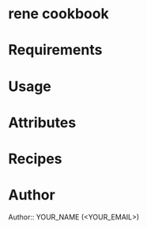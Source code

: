 # rene cookbook

# Requirements

# Usage

# Attributes

# Recipes

# Author

Author:: YOUR_NAME (<YOUR_EMAIL>)
